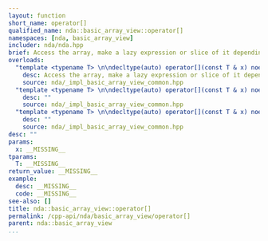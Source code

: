 ```yaml
---
layout: function
short_name: operator[]
qualified_name: nda::basic_array_view::operator[]
namespaces: [nda, basic_array_view]
includer: nda/nda.hpp
brief: Access the array, make a lazy expression or slice of it depending on the arguments
overloads:
  "template <typename T> \n\ndecltype(auto) operator[](const T & x) noexcept(has_no_boundcheck) const &":
    desc: Access the array, make a lazy expression or slice of it depending on the arguments
    source: nda/_impl_basic_array_view_common.hpp
  "template <typename T> \n\ndecltype(auto) operator[](const T & x) noexcept(has_no_boundcheck) &":
    desc: ""
    source: nda/_impl_basic_array_view_common.hpp
  "template <typename T> \n\ndecltype(auto) operator[](const T & x) noexcept(has_no_boundcheck) &&":
    desc: ""
    source: nda/_impl_basic_array_view_common.hpp
desc: ""
params:
  x: __MISSING__
tparams:
  T: __MISSING__
return_value: __MISSING__
example:
  desc: __MISSING__
  code: __MISSING__
see-also: []
title: nda::basic_array_view::operator[]
permalink: /cpp-api/nda/basic_array_view/operator[]
parent: nda::basic_array_view
...
```


